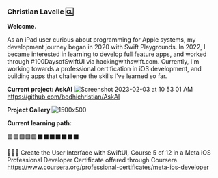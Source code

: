 ### Christian Lavelle 🆑

<b>Welcome.</b>


As an iPad user curious about programming for Apple systems, my development journey began in 2020 with Swift Playgrounds. In 2022, I became interested in learning to develop full feature apps, and worked through #100DaysofSwiftUI via hackingwithswift.com. Currently, I'm working towards a professional certification in iOS development, and building apps that challenge the skills I've learned so far.

<b>Current project: AskAI</b>
![Screenshot 2023-02-03 at 10 53 01 AM](https://user-images.githubusercontent.com/110639779/216647602-5df2b8de-9683-430a-aaca-74dfbb25879b.png)
https://github.com/bodhichristian/AskAI

<b>Project Gallery </b>
![1500x500](https://user-images.githubusercontent.com/110639779/212133514-741c5a13-60f2-4e57-bcff-9439ed9d2b25.jpeg)

<b>Current learning path:</b>

🟩🟩🟩🟩🟩⬛️⬛️⬛️⬛️⬛️⬛️⬛️


👨🏻‍💻 Create the User Interface with SwiftUI, Course 5 of 12 in a Meta iOS Professional Developer Certificate offered through Coursera.
https://www.coursera.org/professional-certificates/meta-ios-developer
